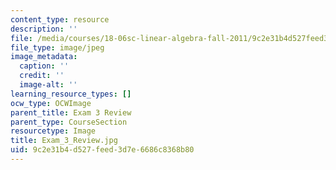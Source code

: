 ```yaml
---
content_type: resource
description: ''
file: /media/courses/18-06sc-linear-algebra-fall-2011/9c2e31b4d527feed3d7e6686c8368b80_Exam_3_Review.jpg
file_type: image/jpeg
image_metadata:
  caption: ''
  credit: ''
  image-alt: ''
learning_resource_types: []
ocw_type: OCWImage
parent_title: Exam 3 Review
parent_type: CourseSection
resourcetype: Image
title: Exam_3_Review.jpg
uid: 9c2e31b4-d527-feed-3d7e-6686c8368b80
---
```

